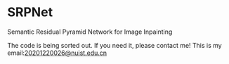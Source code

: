 # SRPNet
Semantic Residual Pyramid Network for Image Inpainting

The code is being sorted out. If you need it, please contact me!
This is my email:20201220026@nuist.edu.cn

